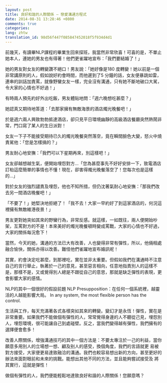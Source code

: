 ```yaml
---
layout: post
title: 良好和諧的人際關係 – 戀愛溝通方程式
date: 2014-08-31 13:28:46 +0800
comments: true
categories:
lang: zhtw
translation_id: 98d56f447f085847452018f5f934d4d1
---
```


前幾天，有讀畢NLP課程的畢業生回來探班，我當然非常欣喜！可喜的是，不單止她本人，連她的男友也有得著！他們更雀躍地宣布：「我們要結婚了！」

她的男友對女友的轉變讚不絕口！男友說：「她好像是180 度轉變！她以前是一個非常講原則的人，假如說好約會時間，而他遲到了5 分鐘的話，女友便暴跳如雷，連串的訓話加責罵，就像野蠻女友一樣，完全沒有溝通，只有她不斷地破口大駡，令大家的心情也不好過！」

有時兩人預先約好外出吃飯，男友體貼地問：「週六晚想吃甚麼？」

她認真又期待地答道：「去那家擁有無敵海景的酒店燭光晚餐吧！」

於是週六兩人興致勃勃抵達酒店，卻只見平日環境幽靜的高級酒店餐廳突然熱鬧非常，門口寫了某人的生日派對！

女友一下子不能接受期待已久的燭光晚餐突然落空，竟在瞬間臉色大變，怒火中燒責駡他：「您是怎樣搞的？」

男友耐心地安撫：「我們可以下星期再來，別這樣吧！」

女友卻越想越生氣，便開始埋怨對方…「您為甚麼事先不好好安排一下，致電酒店訂枱這麼簡單的事情也不懂！現在，卻害得燭光晚餐落空了！您每次也是這樣的…」

對於女友的強烈譴責及埋怨，他也不知所措，但仍沈著氣耐心地安撫：「那我們改去另一間酒店晚餐吧！」

「不要了！」她堅決地拒絕了！「我不去！大家一早約好了到這家酒店的，何況這裡擁有無敵維港夜景！」

男友更對她突如其來的野蠻行為，非常反感。就這樣，一如既往，兩人便開始吵架，互罵對方的不是！本來美好的燭光晚餐頓時變成罵戰，大家的心情也不好過，大家的關係每況愈下！

當然，今天的她，溝通的方法已大有改善，人也變得非常有彈性，所以，他倆相處融合愉快，關係亦得以改善。難怪他們雀躍地宣布婚訊呢！

其實，約會決定吃甚麼，到那裡吃，實在並非太重要。但假如我們在溝通時不注意自己的言行舉止，執著於一己的意見，甚至惡言相向，任意地指責別人的這樣不是，那樣不是，又或覺得別人總是不跟從自己的意思，那就是缺乏彈性的表現，更會影響大家的感情。

NLP的其中一個很好的假設前題 NLP Presupposition：在任何一個系統裡，越靈活的人越能影響大局。 In any system, the most flexible person has the control.

生活與工作，每天充滿著各式各樣突如其來的轉變。變幻才是永恆！彈性，實在是非常重要。如果我們不能做個有彈性的人，常常覺得身邊的人不聽從己見，埋怨別人，埋怨環境，很可能讓自己到處碰壁。反之，當我們變得越有彈性，我們擁有的選擇便會愈多！

改善人際關係，增強溝通技巧的其中一個方法是：不要太專注於一己的利益，當你願意多用別人的立場想一想、顧及别人的感受，換個角度，我們的言語就更 易被對方接受，大家便更易達致融洽的溝通。我們也較容易想出新的方向，甚至更好的辦法來面對眼前和未來的挑戰。能想出其他不同的方法，並且能夠嘗試接受及 將其實行，這就是彈性！

做個有彈性的人，我們便能輕鬆地達致良好和諧的人際關係！您願意嗎？
